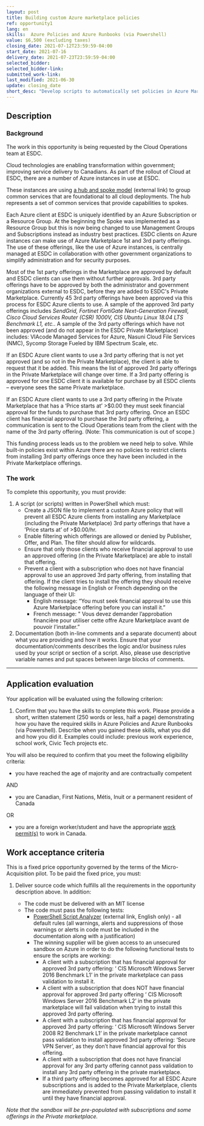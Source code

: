 ```yaml
---
layout: post
title: Building custom Azure marketplace policies
ref: opportunity1
lang: en
skills:  Azure Policies and Azure Runbooks (via Powershell)
value: $6,500 (excluding taxes)
closing_date: 2021-07-12T23:59:59-04:00
start_date: 2021-07-16
delivery_date: 2021-07-23T23:59:59-04:00
selected_bidder:
selected_bidder-link:
submitted_work-link:
last_modified: 2021-06-30
update: closing_date
short_desc: "Develop scripts to automatically set policies in Azure Marketplace/Private marketplace that will govern which 3rd party offerings are used by Employment and Social Development Canada (ESDC) clients."
---
```


## Description

### Background

The work in this opportunity is being requested by the Cloud Operations team at ESDC.

Cloud technologies are enabling transformation within government; improving service delivery to Canadians.
As part of the rollout of Cloud at ESDC, there are a number of Azure instances in use at ESDC.

These instances are using [a hub and spoke model](https://docs.microsoft.com/en-us/azure/architecture/reference-architectures/hybrid-networking/hub-spoke?tabs=cli) (external link) to group common services that are foundational to all cloud deployments.
The hub represents a set of common services that provide capabilities to spokes.

Each Azure client at ESDC is uniquely identified by an Azure Subscription or a Resource Group.
At the beginning the Spoke was implemented as a Resource Group but this is now being changed to use Management Groups and Subscriptions instead  as industry best practices.
ESDC clients on Azure instances can make use of Azure Marketplace 1st and 3rd party offerings.
The use of these offerings, like the use of Azure instances, is centrally managed at ESDC in collaboration with other government organizations to simplify administration and for security purposes.

Most of the 1st party offerings in the Marketplace are approved by default and ESDC clients can use them without further approvals.
3rd party offerings have to be approved by both the administrator and government organizations external to ESDC, before they are added to ESDC's Private Marketplace.
Currently 45 3rd party offerings have been approved via this process for ESDC Azure clients to use.
A sample of the approved 3rd party offerings includes *SendGrid, Fortinet FortiGate Next-Generation Firewall, Cisco Cloud Services Router (CSR) 1000V, CIS Ubuntu Linux 18.04 LTS Benchmark L1, etc.*.
A sample of the 3rd party offerings which have not been approved (and do not appear in the ESDC Private Marketplace) includes: VIAcode Managed Services for Azure, Nasuni Cloud File Services (NMC), Sycomp Storage Fueled by IBM Spectrum Scale, etc.

If an ESDC Azure client wants to use a 3rd party offering that is not yet approved (and so not in the Private Marketplace), the client is able to request that it be added.
This means the list of approved 3rd party offerings in the Private Marketplace will change over time.
If a 3rd party offering is approved for one ESDC client it is available for purchase by all ESDC clients – everyone sees the same Private marketplace.

If an ESDC Azure client wants to use a 3rd party offering in the Private Marketplace that has a ‘Price starts at’ >$0.00 they must seek financial approval for the funds to purchase that  3rd party offering.
Once an ESDC client has financial approval to purchase the 3rd party offering, a communication is sent to the Cloud Operations team from the client with the name of the 3rd party offering.
(Note: This communication is out of scope.)

This funding process leads us to the problem we need help to solve.
While built-in policies exist within Azure there are no policies to restrict clients from installing 3rd party offerings once they have been included in the Private Marketplace offerings.

### The work

To complete this opportunity, you must provide:

1. A script (or scripts) written in PowerShell which must:
   - Create a JSON file to implement a custom Azure policy that will prevent all ESDC Azure clients from installing any Marketplace (including the Private Marketplace) 3rd party offerings that have a ’Price starts at’ of >$0.00/hr.
   - Enable filtering which offerings are allowed or denied by Publisher, Offer, and  Plan. The filter should allow for wildcards.
   - Ensure that only those clients who receive financial approval to use an approved offering (in the Private Marketplace) are able to install that offering.
   - Prevent a client with a subscription who does not have financial approval to use an approved 3rd party offering, from installing that offering. If the client tries to install the offering they should receive the following message in English or French depending on the language of their UI:
     - English message: “You must seek financial approval to use this Azure Marketplace offering before you can install it.”
     - French message: " Vous devez demander l’approbation financière pour utiliser cette offre Azure Marketplace avant de pouvoir l'installer.”
2. Documentation (both in-line comments and a separate document) about what you are providing and how it works.  Ensure that your documentation/comments describes the logic and/or business rules used by your script or section of a script. Also, please use descriptive variable names and put spaces between large blocks of comments.

<hr/>

## Application evaluation

Your application will be evaluated using the following criterion:

1. Confirm that you have the skills to complete this work. Please provide a short, written statement (250 words or less, half a page) demonstrating how you have the required skills in  Azure Policies and Azure Runbooks (via Powershell). Describe when you gained these skills, what you did and how you did it. Examples could include: previous work experience, school work, Civic Tech projects etc.

You will also be required to confirm that you meet the following eligibility criteria:

- you have reached the age of majority and are contractually competent
  
AND

- you are Canadian, First Nations, Métis, Inuit or a permanent resident of Canada

OR

- you are a foreign worker/student and have the appropriate [work permit(s)](https://www.canada.ca/en/immigration-refugees-citizenship/services/work-canada/permit.html) to work in Canada.

## Work acceptance criteria

This is a fixed price opportunity governed by the terms of the Micro-Acquisition pilot. To be paid the fixed price, you must:

1. Deliver source code which fulfills all the requirements in the opportunity description above.  In addition:

   - The code must be delivered with an MIT license
   - The code must  pass the following tests:
     - [PowerShell Script Analyzer](https://github.com/PowerShell/PSScriptAnalyzer) (external link, English only) - all default rules (all warnings, alerts and suppressions of those warnings or alerts in code must be included in the documentation along with a justification)
     - The winning supplier will be given access to an unsecured sandbox on Azure in order to do the following functional tests to ensure the scripts are working:
       - A client with a subscription that has financial approval for approved 3rd party offering: ‘ CIS Microsoft Windows Server 2016 Benchmark L1’ in the private marketplace can pass validation to install it.
       - A client with a subscription that does NOT have financial approval for approved 3rd party offering ‘ CIS Microsoft Windows Server 2016 Benchmark L2’ in the private marketplace will fail validation when trying to install this approved 3rd party offering.
       - A client with a subscription that has financial approval for approved 3rd party offering: ‘ CIS Microsoft Windows Server 2008 R2 Benchmark L1’ in the private marketplace cannot pass validation to install approved 3rd party offering: ‘Secure VPN Server’, as they don’t have financial approval for this offering.
       - A client with a subscription that does not have financial approval for any 3rd party offering cannot pass validation to install any 3rd party offering in the private marketplace.
       - If a third party offering becomes approved for all ESDC Azure subscriptions and is added to the Private Marketplace, clients are immediately prevented from passing validation to install it until they have financial approval.

*Note that the sandbox will be pre-populated with subscriptions and some offerings in the Private marketplace.*
